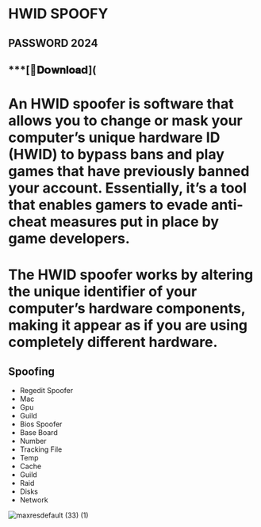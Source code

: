 # HWID SPOOFY
## PASSWORD 2024

## ***[📁𝐃𝗼𝐰𝐧𝐥𝐨𝐚𝗱](

# An HWID spoofer is software that allows you to change or mask your computer’s unique hardware ID (HWID) to bypass bans and play games that have previously banned your account. Essentially, it’s a tool that enables gamers to evade anti-cheat measures put in place by game developers.
# The HWID spoofer works by altering the unique identifier of your computer’s hardware components, making it appear as if you are using completely different hardware.

## Spoofing
* Regedit Spoofer
* Mac
* Gpu
* Guild
* Bios Spoofer
* Base Board
* Number
* Tracking File
* Temp
* Cache 
* Guild
* Raid 
* Disks
* Network

![maxresdefault (33) (1)](https://github.com/Endalebob/HWlD-SPOOFER/assets/95867374/e717d863-52fa-4909-b895-b2b4b46fc9f6)

